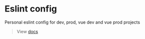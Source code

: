 # Eslint config

Personal eslint config for dev, prod, vue dev and vue prod projects

> View [docs](https://quentinneyraud.github.io/eslint-config/#/)
